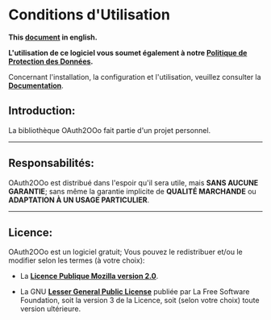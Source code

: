 # Conditions d'Utilisation

**This [document][1] in english.**

**L'utilisation de ce logiciel vous soumet également à notre [Politique de Protection des Données][2].**

Concernant l'installation, la configuration et l'utilisation,
veuillez consulter la **[Documentation][3]**.

## Introduction:

La bibliothèque OAuth2OOo fait partie d'un projet personnel.

___
## Responsabilités:

OAuth2OOo est distribué dans l'espoir qu'il sera utile,
mais **SANS AUCUNE GARANTIE**; sans même la garantie implicite de
**QUALITÉ MARCHANDE** ou **ADAPTATION À UN USAGE PARTICULIER**.

___
## Licence:

OAuth2OOo est un logiciel gratuit; Vous pouvez le redistribuer et/ou
le modifier selon les termes (à votre choix):

- La **[Licence Publique Mozilla version 2.0][4]**.

- La GNU **[Lesser General Public License][5]** publiée par La Free Software Foundation,
soit la version 3 de la Licence, soit (selon votre choix) toute version ultérieure.

[1]: <https://prrvchr.github.io/OAuth2OOo/source/OAuth2OOo/registration/TermsOfUse_en>
[2]: <https://prrvchr.github.io/OAuth2OOo/source/OAuth2OOo/registration/PrivacyPolicy_fr>
[3]: <https://prrvchr.github.io/OAuth2OOo/README_fr>
[4]: <http://mozilla.org/MPL/2.0/>
[5]: <http://www.gnu.org/licenses/lgpl-3.0.html>
